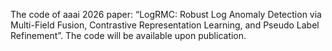 The code of aaai 2026 paper: “LogRMC: Robust Log Anomaly Detection via Multi-Field Fusion, Contrastive Representation Learning, and Pseudo Label Refinement”. The code will be available upon publication.
